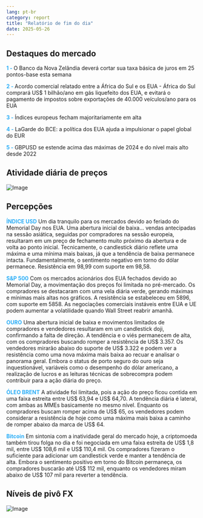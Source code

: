 ```yaml
---
lang: pt-br
category: report
title: "Relatório de fim do dia"
date: 2025-05-26
---
```



<h2>Destaques do mercado</h2>
<strong style="color: #2caef7;">1 - </strong> O Banco da Nova Zelândia deverá cortar sua taxa básica de juros em 25 pontos-base esta semana

<strong style="color: #2caef7;">2 - </strong> Acordo comercial relatado entre a África do Sul e os EUA - África do Sul comprará US$ 1 bilhão/ano em gás liquefeito dos EUA, e evitará o pagamento de impostos sobre exportações de 40.000 veículos/ano para os EUA

<strong style="color: #2caef7;">3 - </strong> Índices europeus fecham majoritariamente em alta

<strong style="color: #2caef7;">4 - </strong> LaGarde do BCE: a política dos EUA ajuda a impulsionar o papel global do EUR

<strong style="color: #2caef7;">5 - </strong> GBPUSD se estende acima das máximas de 2024 e do nível mais alto desde 2022



<h2>Atividade diária de preços</h2>
<img src="https://markleighedu.github.io/img/May-2025/26-May-2025/price.jpg" alt="Image"/>

<h2>Percepções</h2>
<strong style="color: #2caef7;">ÍNDICE USD</strong> Um dia tranquilo para os mercados devido ao feriado do Memorial Day nos EUA. Uma abertura inicial de baixa... vendas antecipadas na sessão asiática, seguidas por compradores na sessão europeia, resultaram em um preço de fechamento muito próximo da abertura e de volta ao ponto inicial. Tecnicamente, o candlestick diário reflete uma máxima e uma mínima mais baixas, já que a tendência de baixa permanece intacta. Fundamentalmente, o sentimento negativo em torno do dólar permanece. Resistência em 98,99 com suporte em 98,58.

<strong style="color: #2caef7;">S&P 500</strong> Com os mercados acionários dos EUA fechados devido ao Memorial Day, a movimentação dos preços foi limitada no pré-mercado. Os compradores se destacaram com uma vela diária verde, gerando máximas e mínimas mais altas nos gráficos. A resistência se estabeleceu em 5896, com suporte em 5858. As negociações comerciais instáveis entre EUA e UE podem aumentar a volatilidade quando Wall Street reabrir amanhã.

<strong style="color: #2caef7;">OURO</strong> Uma abertura inicial de baixa e movimentos limitados de compradores e vendedores resultaram em um candlestick doji, confirmando a falta de direção. A tendência e o viés permanecem de alta, com os compradores buscando romper a resistência de US$ 3.357. Os vendedores mirarão abaixo do suporte de US$ 3.322 e podem ver a resistência como uma nova máxima mais baixa ao recuar e analisar o panorama geral. Embora o status de porto seguro do ouro seja inquestionável, variáveis como o desempenho do dólar americano, a realização de lucros e as leituras técnicas de sobrecompra podem contribuir para a ação diária do preço.

<strong style="color: #2caef7;">ÓLEO BRENT</strong> A atividade foi limitada, pois a ação do preço ficou contida em uma faixa estreita entre US$ 63,94 e US$ 64,70. A tendência diária é lateral, com ambas as MMEs basicamente no mesmo nível. Enquanto os compradores buscam romper acima de US$ 65, os vendedores podem considerar a resistência de hoje como uma máxima mais baixa a caminho de romper abaixo da marca de US$ 64.

<strong style="color: #2caef7;">Bitcoin</strong> Em sintonia com a inatividade geral do mercado hoje, a criptomoeda também tirou folga no dia e foi negociada em uma faixa estreita de US$ 1,8 mil, entre US$ 108,6 mil e US$ 110,4 mil. Os compradores fizeram o suficiente para adicionar um candlestick verde e manter a tendência de alta. Embora o sentimento positivo em torno do Bitcoin permaneça, os compradores buscarão até US$ 112 mil, enquanto os vendedores miram abaixo de US$ 107 mil para reverter a tendência.



<h2>Níveis de pivô FX</h2>
<img src="https://markleighedu.github.io/img/May-2025/26-May-2025/pivot.jpg" alt="Image"/>
